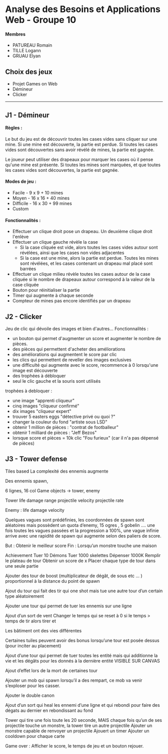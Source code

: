 # Analyse des Besoins et Applications Web - Groupe 10
#### Membres
- PATUREAU Romain
- TILLE Logann
- GRUAU Elyan

## Choix des jeux
- Projet Games on Web
- Démineur
- Clicker

---

## J1 - Démineur


#### Règles :
Le but du jeu est de découvrir toutes les cases vides sans cliquer sur une mine. Si une mine est découverte, la partie est perdue. Si toutes les cases vides sont découvertes sans avoir révélé de mines, la partie est gagnée.

Le joueur peut utiliser des drapeaux pour marquer les cases où il pense qu'une mine est présente. Si toutes les mines sont marquées, et que toutes les cases vides sont découvertes, la partie est gagnée.


#### Modes de jeu :

- Facile - 9 x 9 + 10 mines
- Moyen - 16 x 16 + 40 mines
- Difficile - 16 x 30 + 99 mines
- Custom

#### Fonctionnalités :
- Effectuer un clique droit pose un drapeau. Un deuxième clique droit l'enlève
- Effectuer un clique gauche révèle la case
  - Si la case cliquée est vide, alors toutes les cases vides autour sont révélées, ainsi que les cases non vides adjacentes
  - Si la case est une mine, alors la partie est perdue. Toutes les mines sont révélées, et les cases contenant un drapeau mal placé sont barrées
- Effectuer un clique milieu révèle toutes les cases autour de la case cliquée si le nombre de drapeaux autour correspond à la valeur de la case cliquée
- Bouton pour réinitialiser la partie
- Timer qui augmente à chaque seconde
- Compteur de mines pas encore identifiés par un drapeau





## J2 - Clicker
Jeu de clic qui dévoile des images et bien d'autres...
Fonctionnalités :

- un bouton qui permet d'augmenter un score et augmenter le nombre de pièces.
- des pièces qui permettent d'acheter des améliorations 
- des améliorations qui augmentent le score par clic
- les clics qui permettent de reveller des images exclusives
- une difficulté qui augmente avec le score, recommence à 0 lorsqu'une image est découverte
- des trophées à débloquer
- seul le clic gauche et la souris sont utilisés


trophées à debloquer : 

- une image "apprenti cliqueur"
- cinq images "cliqueur confirmé"
- dix images "cliqueur expert"
- trouver 5 easters eggs "détective privé ou quoi ?"
- changer la couleur du fond "artiste sous LSD"
- obtenir 1 million de pièces : "contrat de footballeur"
- obtenir 1 milliard de pièces : "Jeff Bezos"
- lorsque score et pièces = 10k clic "Fou furieux" (car il n'a pas dépensé de pièces)




## J3 - Tower defense

Tiles based
La complexité des ennemis augmente

Des ennemis spawn,

6 lignes, 16 col
Game objects -> tower, enemy

Tower
life
damage
range
projectile velocity
projectile rate

Enemy :
life
damage
velocity

Quelques vagues sont prédéfinies, les coordonnées de spawn sont aléatoires mais possèdent un quota d’enemy, 15 ogres , 5 gobelin ….
une fois toutes les vagues passées et la progression a 100%, une vague infinie arrive avec une rapidité de spawn qui augmente selon des paliers de score.


But : Obtenir le meilleur score
Fin : Lorsqu’un monstre touche une maison

Achievement
Tuer 10 Démons
Tuer 1000 skelettes
Dépenser 1000K
Remplir le plateau de tour
Obtenir un score de x
Placer chaque type de tour dans une seule partie

Ajouter des tour de boost (multiplicateur de dégât, de sous etc … ) proportionnel à la distance du point de spawn

Ajout du tour qui fait des tir qui one shot mais tue une autre tour d’un certain type aléatoirement

Ajouter une tour qui permet de tuer les ennemis sur une ligne

Ajout d’un sort de vent
Changer le temps qui se reset à 0 si le temps > temps de tir alors tirer et


Les bâtiment ont des vies différentes

Certaines tuiles peuvent avoir des bonus lorsqu’une tour est posée dessus (pour inciter au placement)

Ajout d’une tour qui permet de tuer toutes les entité mais qui additionne la vie et les dégâts pour les donnés à la dernière entité VISIBLE SUR CANVAS


Ajout d’effet lors de la mort de certaines tour

Ajouter un mob qui spawn lorsqu’il a des rempart, ce mob va venir s’exploser pour les casser.


Ajouter le double canon

Ajout d’un sort qui heal les ennemi d’une ligne et qui rebondi pour faire des dégats au dernier en rebondissant au fond

Tower qui tire une fois toute les 20 seconde, MAIS chaque fois qu’un de ses projectile touche un monstre, la tower tire un autre projectile
Ajouter un monstre capable de renvoyer un projectile
Ajouert un timer
Ajouter un cooldown pour chaque carte

Game over :
Afficher le score, le temps de jeu et un bouton rejouer.
